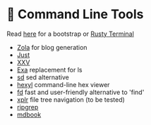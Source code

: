 # 🦀 Command Line Tools

Read [here](https://zaiste.net/posts/shell-commands-rust/) for a bootstrap or [Rusty Terminal](https://dev.to/22mahmoud/my-terminal-became-more-rusty-4g8l)

- [Zola](https://www.getzola.org/) for blog generation
- [Just](https://github.com/casey/just)
- [XXV](https://github.com/chrisvest/xxv)
- [Exa](https://github.com/ogham/exa) replacement for ls
- [sd](https://github.com/chmln/sd) sed alternative
- [hexyl](https://github.com/sharkdp/hexyl) command-line hex viewer
- [fd](https://github.com/sharkdp/fd)  fast and user-friendly alternative to 'find'
- [xplr](https://github.com/sayanarijit/xplr) file tree navigation (to be tested)
- [ripgrep](https://github.com/BurntSushi/ripgrep)
- [mdbook](https://github.com/rust-lang/mdBook)